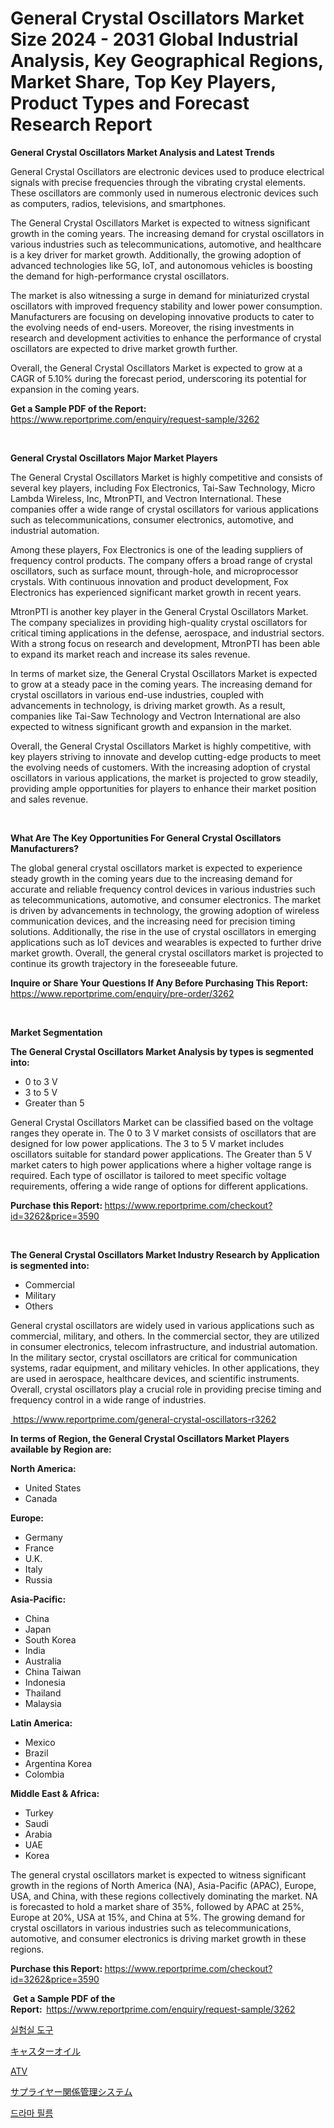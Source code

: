 <p><h1>General Crystal Oscillators Market Size 2024 - 2031 Global Industrial Analysis, Key Geographical Regions, Market Share, Top Key Players, Product Types and Forecast Research Report</h1></p><p><strong>General Crystal Oscillators Market Analysis and Latest Trends</strong></p>
<p><p>General Crystal Oscillators are electronic devices used to produce electrical signals with precise frequencies through the vibrating crystal elements. These oscillators are commonly used in numerous electronic devices such as computers, radios, televisions, and smartphones.</p><p>The General Crystal Oscillators Market is expected to witness significant growth in the coming years. The increasing demand for crystal oscillators in various industries such as telecommunications, automotive, and healthcare is a key driver for market growth. Additionally, the growing adoption of advanced technologies like 5G, IoT, and autonomous vehicles is boosting the demand for high-performance crystal oscillators.</p><p>The market is also witnessing a surge in demand for miniaturized crystal oscillators with improved frequency stability and lower power consumption. Manufacturers are focusing on developing innovative products to cater to the evolving needs of end-users. Moreover, the rising investments in research and development activities to enhance the performance of crystal oscillators are expected to drive market growth further.</p><p>Overall, the General Crystal Oscillators Market is expected to grow at a CAGR of 5.10% during the forecast period, underscoring its potential for expansion in the coming years.</p></p>
<p><strong>Get a Sample PDF of the Report:&nbsp;</strong> <a href="https://www.reportprime.com/enquiry/request-sample/3262">https://www.reportprime.com/enquiry/request-sample/3262</a></p>
<p>&nbsp;</p>
<p><strong>General Crystal Oscillators Major Market Players</strong></p>
<p><p>The General Crystal Oscillators Market is highly competitive and consists of several key players, including Fox Electronics, Tai-Saw Technology, Micro Lambda Wireless, Inc, MtronPTI, and Vectron International. These companies offer a wide range of crystal oscillators for various applications such as telecommunications, consumer electronics, automotive, and industrial automation.</p><p>Among these players, Fox Electronics is one of the leading suppliers of frequency control products. The company offers a broad range of crystal oscillators, such as surface mount, through-hole, and microprocessor crystals. With continuous innovation and product development, Fox Electronics has experienced significant market growth in recent years.</p><p>MtronPTI is another key player in the General Crystal Oscillators Market. The company specializes in providing high-quality crystal oscillators for critical timing applications in the defense, aerospace, and industrial sectors. With a strong focus on research and development, MtronPTI has been able to expand its market reach and increase its sales revenue.</p><p>In terms of market size, the General Crystal Oscillators Market is expected to grow at a steady pace in the coming years. The increasing demand for crystal oscillators in various end-use industries, coupled with advancements in technology, is driving market growth. As a result, companies like Tai-Saw Technology and Vectron International are also expected to witness significant growth and expansion in the market.</p><p>Overall, the General Crystal Oscillators Market is highly competitive, with key players striving to innovate and develop cutting-edge products to meet the evolving needs of customers. With the increasing adoption of crystal oscillators in various applications, the market is projected to grow steadily, providing ample opportunities for players to enhance their market position and sales revenue.</p></p>
<p>&nbsp;</p>
<p><strong>What Are The Key Opportunities For General Crystal Oscillators Manufacturers?</strong></p>
<p><p>The global general crystal oscillators market is expected to experience steady growth in the coming years due to the increasing demand for accurate and reliable frequency control devices in various industries such as telecommunications, automotive, and consumer electronics. The market is driven by advancements in technology, the growing adoption of wireless communication devices, and the increasing need for precision timing solutions. Additionally, the rise in the use of crystal oscillators in emerging applications such as IoT devices and wearables is expected to further drive market growth. Overall, the general crystal oscillators market is projected to continue its growth trajectory in the foreseeable future.</p></p>
<p><strong>Inquire or Share Your Questions If Any Before Purchasing This Report:</strong> <a href="https://www.reportprime.com/enquiry/pre-order/3262">https://www.reportprime.com/enquiry/pre-order/3262</a></p>
<p>&nbsp;</p>
<p><strong>Market Segmentation</strong></p>
<p><strong>The General Crystal Oscillators Market Analysis by types is segmented into:</strong></p>
<p><ul><li>0 to 3 V</li><li>3 to 5 V</li><li>Greater than 5</li></ul></p>
<p><p>General Crystal Oscillators Market can be classified based on the voltage ranges they operate in. The 0 to 3 V market consists of oscillators that are designed for low power applications. The 3 to 5 V market includes oscillators suitable for standard power applications. The Greater than 5 V market caters to high power applications where a higher voltage range is required. Each type of oscillator is tailored to meet specific voltage requirements, offering a wide range of options for different applications.</p></p>
<p><strong>Purchase this Report:&nbsp;</strong><a href="https://www.reportprime.com/checkout?id=3262&price=3590">https://www.reportprime.com/checkout?id=3262&price=3590</a></p>
<p>&nbsp;</p>
<p><strong>The General Crystal Oscillators Market Industry Research by Application is segmented into:</strong></p>
<p><ul><li>Commercial</li><li>Military</li><li>Others</li></ul></p>
<p><p>General crystal oscillators are widely used in various applications such as commercial, military, and others. In the commercial sector, they are utilized in consumer electronics, telecom infrastructure, and industrial automation. In the military sector, crystal oscillators are critical for communication systems, radar equipment, and military vehicles. In other applications, they are used in aerospace, healthcare devices, and scientific instruments. Overall, crystal oscillators play a crucial role in providing precise timing and frequency control in a wide range of industries.</p></p>
<p><a href="https://www.reportprime.com/general-crystal-oscillators-r3262">&nbsp;https://www.reportprime.com/general-crystal-oscillators-r3262</a></p>
<p><strong>In terms of Region, the General Crystal Oscillators Market Players available by Region are:</strong></p>
<p>
    <p> <strong> North America: </strong>
        <ul>
            <li>United States</li>
            <li>Canada</li>
        </ul>
        </p> 
    <p> <strong> Europe: </strong>
        <ul>
            <li>Germany</li>
            <li>France</li>
            <li>U.K.</li>
            <li>Italy</li>
            <li>Russia</li>
        </ul>
        </p> 
    <p> <strong> Asia-Pacific: </strong>
        <ul>
            <li>China</li>
            <li>Japan</li>
            <li>South Korea</li>
            <li>India</li>
            <li>Australia</li>
            <li>China Taiwan</li>
            <li>Indonesia</li>
            <li>Thailand</li>
            <li>Malaysia</li>
        </ul>
        </p> 
    <p> <strong> Latin America: </strong>
        <ul>
            <li>Mexico</li>
            <li>Brazil</li>
            <li>Argentina Korea</li>
            <li>Colombia</li>
        </ul>
        </p> 
    <p> <strong> Middle East & Africa: </strong>
        <ul>
            <li>Turkey</li>
            <li>Saudi</li>
            <li>Arabia</li>
            <li>UAE</li>
            <li>Korea</li>
        </ul>
    </p>
    </p>
<p><p>The general crystal oscillators market is expected to witness significant growth in the regions of North America (NA), Asia-Pacific (APAC), Europe, USA, and China, with these regions collectively dominating the market. NA is forecasted to hold a market share of 35%, followed by APAC at 25%, Europe at 20%, USA at 15%, and China at 5%. The growing demand for crystal oscillators in various industries such as telecommunications, automotive, and consumer electronics is driving market growth in these regions.</p></p>
<p><strong>Purchase this Report: </strong><a href="https://www.reportprime.com/checkout?id=3262&price=3590">https://www.reportprime.com/checkout?id=3262&price=3590</a></p>
<p>&nbsp;<strong>Get a Sample PDF of the Report:&nbsp;&nbsp;</strong><a href="https://www.reportprime.com/enquiry/request-sample/3262">https://www.reportprime.com/enquiry/request-sample/3262</a></p>
<p><strong></strong></p>
<p><p><a href="https://medium.com/@eltaroberts01/%EC%97%B0%EA%B5%AC%EC%86%8C-%EB%8F%84%EA%B5%AC-%EC%8B%9C%EC%9E%A5-%EC%84%B1%EA%B3%B5%EC%A0%81%EC%9D%B8-%EB%B9%84%EC%A6%88%EB%8B%88%EC%8A%A4-%EC%A0%84%EB%9E%B5%EC%9D%98-%EC%97%B4%EC%87%A0-2031%EB%85%84%EA%B9%8C%EC%A7%80-%EC%98%88%EC%B8%A1-86e4a4487ed1">실험실 도구</a></p><p><a href="https://medium.com/@laceyzemlak1/%E3%82%AD%E3%83%A3%E3%82%B9%E3%82%BF%E3%83%BC%E3%82%AA%E3%82%A4%E3%83%AB%E5%B8%82%E5%A0%B4%E3%81%AE%E5%88%86%E6%9E%90-%E3%81%9D%E3%81%AEcagr-%E5%B8%82%E5%A0%B4%E3%82%BB%E3%82%B0%E3%83%A1%E3%83%B3%E3%83%86%E3%83%BC%E3%82%B7%E3%83%A7%E3%83%B3-%E3%81%8A%E3%82%88%E3%81%B3%E3%82%B0%E3%83%AD%E3%83%BC%E3%83%90%E3%83%AB%E7%94%A3%E6%A5%AD%E6%A6%82%E8%A6%81-ce1ad25588cc">キャスターオイル</a></p><p><a href="https://medium.com/@isabeleterson7845/atv%E5%B8%82%E5%A0%B4%E3%81%AF2031%E5%B9%B4%E3%81%BE%E3%81%A7%E3%81%AE%E5%B8%82%E5%A0%B4%E3%82%B7%E3%82%A7%E3%82%A2-%E8%A6%8F%E6%A8%A1-%E4%BA%88%E6%B8%AC%E3%81%AB%E7%84%A6%E7%82%B9%E3%82%92%E5%BD%93%E3%81%A6%E3%81%A6%E3%81%84%E3%81%BE%E3%81%99-81c9ced234b9">ATV</a></p><p><a href="https://github.com/HershelKris/Market-Research-Report-List-1/blob/main/871050272873.md">サプライヤー関係管理システム</a></p><p><a href="https://medium.com/@alexemumu2022/%EB%93%9C%EB%9D%BC%EB%A7%88-%EC%98%81%ED%99%94-%EC%8B%9C%EC%9E%A5-%EB%B3%B4%EA%B3%A0%EC%84%9C%EB%8A%94-%EC%9D%B4-%EC%8B%9C%EC%9E%A5%EC%9D%98-%EC%B5%9C%EC%8B%A0-%ED%8A%B8%EB%A0%8C%EB%93%9C%EC%99%80-%EC%84%B1%EC%9E%A5-%EA%B8%B0%ED%9A%8C%EB%A5%BC-%EB%B3%B4%EC%97%AC%EC%A4%8D%EB%8B%88%EB%8B%A4-3201c03d8ff8">드라마 필름</a></p></p>